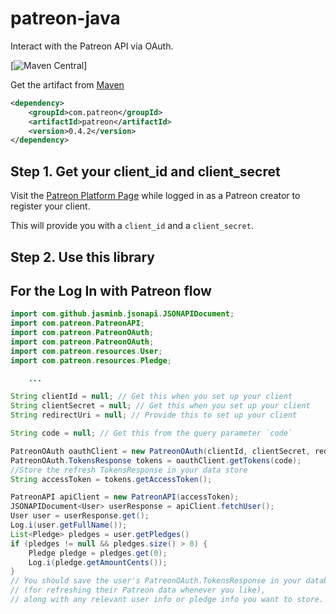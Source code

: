 # patreon-java
Interact with the Patreon API via OAuth.

[![Maven Central](https://maven-badges.herokuapp.com/maven-central/com.patreon/patreon/badge.svg)]

Get the artifact from [Maven](http://search.maven.org/#search|ga|1|g%3A%22com.patreon%22%20AND%20a%3A%22patreon%22)
```xml
<dependency>
    <groupId>com.patreon</groupId>
    <artifactId>patreon</artifactId>
    <version>0.4.2</version>
</dependency>
```


Step 1. Get your client_id and client_secret
---
Visit the [Patreon Platform Page](https://www.patreon.com/platform)
while logged in as a Patreon creator to register your client.

This will provide you with a `client_id` and a `client_secret`.

Step 2. Use this library
---

## For the Log In with Patreon flow
```java
import com.github.jasminb.jsonapi.JSONAPIDocument;
import com.patreon.PatreonAPI;
import com.patreon.PatreonOAuth;
import com.patreon.PatreonOAuth;
import com.patreon.resources.User;
import com.patreon.resources.Pledge;

    ...

String clientId = null; // Get this when you set up your client
String clientSecret = null; // Get this when you set up your client
String redirectUri = null; // Provide this to set up your client

String code = null; // Get this from the query parameter `code`

PatreonOAuth oauthClient = new PatreonOAuth(clientId, clientSecret, redirectUri);
PatreonOAuth.TokensResponse tokens = oauthClient.getTokens(code);
//Store the refresh TokensResponse in your data store
String accessToken = tokens.getAccessToken();

PatreonAPI apiClient = new PatreonAPI(accessToken);
JSONAPIDocument<User> userResponse = apiClient.fetchUser();
User user = userResponse.get();
Log.i(user.getFullName());
List<Pledge> pledges = user.getPledges()
if (pledges != null && pledges.size() > 0) {
    Pledge pledge = pledges.get(0);
    Log.i(pledge.getAmountCents());
}
// You should save the user's PatreonOAuth.TokensResponse in your database
// (for refreshing their Patreon data whenever you like),
// along with any relevant user info or pledge info you want to store.
```
